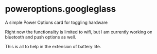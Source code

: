 poweroptions.googleglass
========================

A simple Power Options card for toggling hardware

Right now the functionality is limited to wifi, but I am currently working on bluetooth and push options as well.

This is all to help in the extension of battery life.
